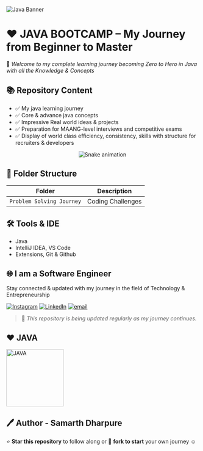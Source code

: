 ![Java Banner](https://github.com/user-attachments/assets/9735dc4b-aee2-4185-a4b8-b572ec3efecd)

# ❤️ JAVA BOOTCAMP – My Journey from Beginner to Master

👋 *Welcome to my complete learning journey becoming Zero to Hero in Java with all the Knowledge & Concepts*

## 📚 Repository Content

- ✅ My java learning journey
- ✅ Core & advance java concepts
- ✅ Impressive Real world ideas & projects
- ✅ Preparation for MAANG-level interviews and competitive exams
- ✅ Display of world class efficiency, consistency, skills with structure for recruiters & developers

<div align="center">
  <img src="https://profile-readme-generator.com/assets/snake.svg" alt="Snake animation" />
</div>

## 📁 Folder Structure

| Folder | Description |
|--------|-------------|
| `Problem Solving Journey` | Coding Challenges |

## 🛠 Tools & IDE

- Java
- IntelliJ IDEA, VS Code
- Extensions, Git & Github

## 🌐 I am a Software Engineer

Stay connected & updated with my journey in the field of Technology & Entrepreneurship

[![Instagram](https://img.shields.io/badge/Instagram-%23E4405F.svg?logo=Instagram&logoColor=white)](https://instagram.com/samarthdharpure) [![LinkedIn](https://img.shields.io/badge/LinkedIn-%230077B5.svg?logo=linkedin&logoColor=white)](https://linkedin.com/in/SamarthDharpure) [![email](https://img.shields.io/badge/Email-D14836?logo=gmail&logoColor=white)](mailto:samarthdharpure910@gmail.com) 

> 📌 _This repository is being updated regularly as my journey continues._

## ❤️ JAVA

<img src="https://github.com/user-attachments/assets/3b73685e-87d9-4396-86d2-791352e99da8" alt="JAVA" width="150"/>

## 🖊️ Author - Samarth Dharpure

⭐ **Star this repository** to follow along or 🔗 **fork to start** your own journey ☺️
